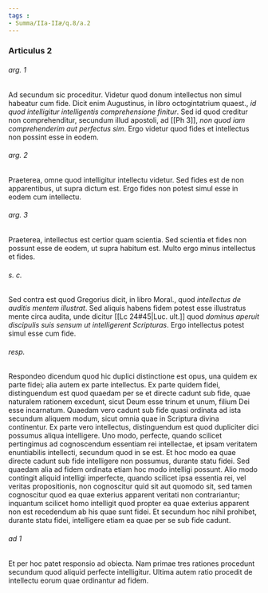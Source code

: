 ```yaml
---
tags : 
- Summa/IIa-IIæ/q.8/a.2
---
```


### Articulus 2

###### arg. 1
Ad secundum sic proceditur. Videtur quod donum intellectus non simul habeatur cum fide. Dicit enim Augustinus, in libro octogintatrium quaest., *id quod intelligitur intelligentis comprehensione finitur*. Sed id quod creditur non comprehenditur, secundum illud apostoli, ad [[Ph 3]], *non quod iam comprehenderim aut perfectus sim*. Ergo videtur quod fides et intellectus non possint esse in eodem.

###### arg. 2
Praeterea, omne quod intelligitur intellectu videtur. Sed fides est de non apparentibus, ut supra dictum est. Ergo fides non potest simul esse in eodem cum intellectu.

###### arg. 3
Praeterea, intellectus est certior quam scientia. Sed scientia et fides non possunt esse de eodem, ut supra habitum est. Multo ergo minus intellectus et fides.

###### s. c.
Sed contra est quod Gregorius dicit, in libro Moral., quod *intellectus de auditis mentem illustrat*. Sed aliquis habens fidem potest esse illustratus mente circa audita, unde dicitur [[Lc 24#45|Luc. ult.]] quod *dominus aperuit discipulis suis sensum ut intelligerent Scripturas*. Ergo intellectus potest simul esse cum fide.

###### resp.
Respondeo dicendum quod hic duplici distinctione est opus, una quidem ex parte fidei; alia autem ex parte intellectus. Ex parte quidem fidei, distinguendum est quod quaedam per se et directe cadunt sub fide, quae naturalem rationem excedunt, sicut Deum esse trinum et unum, filium Dei esse incarnatum. Quaedam vero cadunt sub fide quasi ordinata ad ista secundum aliquem modum, sicut omnia quae in Scriptura divina continentur. Ex parte vero intellectus, distinguendum est quod dupliciter dici possumus aliqua intelligere. Uno modo, perfecte, quando scilicet pertingimus ad cognoscendum essentiam rei intellectae, et ipsam veritatem enuntiabilis intellecti, secundum quod in se est. Et hoc modo ea quae directe cadunt sub fide intelligere non possumus, durante statu fidei. Sed quaedam alia ad fidem ordinata etiam hoc modo intelligi possunt. Alio modo contingit aliquid intelligi imperfecte, quando scilicet ipsa essentia rei, vel veritas propositionis, non cognoscitur quid sit aut quomodo sit, sed tamen cognoscitur quod ea quae exterius apparent veritati non contrariantur; inquantum scilicet homo intelligit quod propter ea quae exterius apparent non est recedendum ab his quae sunt fidei. Et secundum hoc nihil prohibet, durante statu fidei, intelligere etiam ea quae per se sub fide cadunt.

###### ad 1
Et per hoc patet responsio ad obiecta. Nam primae tres rationes procedunt secundum quod aliquid perfecte intelligitur. Ultima autem ratio procedit de intellectu eorum quae ordinantur ad fidem.

